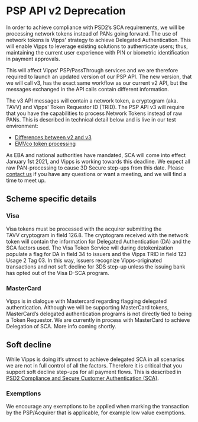 <!-- START_METADATA
---
title: PSP API v2 deprecation
sidebar_label: PSP API v2 deprecation
sidebar_position: 100
hide_table_of_contents: true
pagination_next: null
pagination_prev: null
---
END_METADATA -->

# PSP API v2 Deprecation

In order to achieve compliance with PSD2’s SCA requirements, we will be processing network tokens instead of PANs going forward. The use of network tokens is Vipps' strategy to achieve Delegated Authentication. This will enable Vipps to leverage existing solutions to authenticate users; thus, maintaining the current user experience with PIN or biometric identification in payment approvals.

This will affect Vipps' PSP/PassThrough services and we are therefore required to launch an updated version of our PSP API. The new version, that we will call v3, has the exact same workflow as our current v2 API, but the messages exchanged in the API calls contain different information. 

The v3 API messages will contain a network token, a cryptogram (aka. TAVV) and Vipps' Token Requestor ID (TRID). The PSP API v3 will require that you have the capabilities to process Network Tokens instead of raw PANs. This is described in technical detail below and is live in our test environment:

* [Differences between v2 and v3](vipps-psp-api.md#differences-from-psp-api-v2-to-v3)
* [EMVco token processing](vipps-psp-api.md#emvco-token-processing)

As EBA and national authorities have mandated, SCA will come into effect January 1st 2021, and Vipps is working towards this deadline. We expect all raw PAN-processing to cause 3D Secure step-ups from this date. Please
[contact us](https://developer.vippsmobilepay.com/docs/vipps-developers/contact)
if you have any questions or want a meeting, and we will find a time to meet up.

## Scheme specific details

### Visa

Visa tokens must be processed with the acquirer submitting the TAVV cryptogram in field 126.8. The cryptogram received with the network token will contain the information for Delegated Authentication (DA) and the SCA factors used. The Visa Token Service will during detokenization populate a flag for DA in field 34 to issuers and the Vipps TRID in field 123 Usage 2 Tag 03. In this way, issuers recognize Vipps-originated transactions and not soft decline for 3DS step-up unless the issuing bank has opted out of the Visa D-SCA program.

### MasterCard

Vipps is in dialogue with Mastercard regarding flagging delegated authentication. Although we will be supporting MasterCard tokens, MasterCard’s delegated authentication programs is not directly tied to being a Token Requestor. We are currently in process with MasterCard to achieve Delegation of SCA. More info coming shortly.

## Soft decline

While Vipps is doing it’s utmost to achieve delegated SCA in all scenarios we are not in full control of all  the factors. Therefore it is critical that you support soft decline step-ups for all payment flows.
This is described in [PSD2 Compliance and Secure Customer Authentication (SCA)](vipps-psp-api.md#psd2-compliance-and-secure-customer-authentication-sca).

### Exemptions

We encourage any exemptions to be applied when marking the transaction by the PSP/Acquirer that is applicable, for example low value exemptions.
